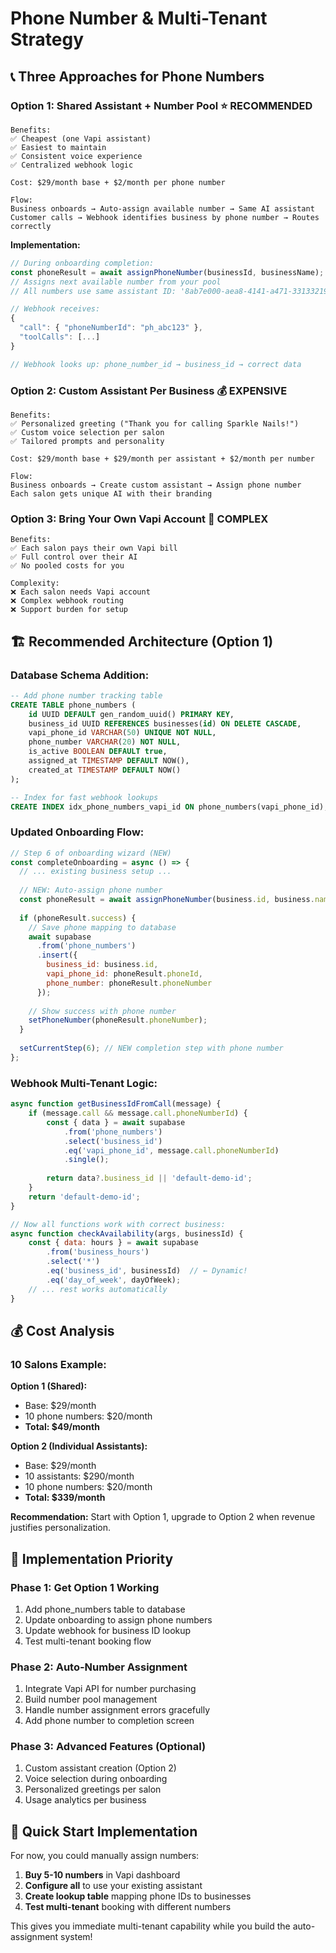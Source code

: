 # Phone Number & Multi-Tenant Strategy

## 📞 Three Approaches for Phone Numbers

### **Option 1: Shared Assistant + Number Pool** ⭐ RECOMMENDED

```
Benefits:
✅ Cheapest (one Vapi assistant)
✅ Easiest to maintain 
✅ Consistent voice experience
✅ Centralized webhook logic

Cost: $29/month base + $2/month per phone number

Flow:
Business onboards → Auto-assign available number → Same AI assistant
Customer calls → Webhook identifies business by phone number → Routes correctly
```

**Implementation:**
```javascript
// During onboarding completion:
const phoneResult = await assignPhoneNumber(businessId, businessName);
// Assigns next available number from your pool
// All numbers use same assistant ID: '8ab7e000-aea8-4141-a471-33133219a471'

// Webhook receives:
{
  "call": { "phoneNumberId": "ph_abc123" },
  "toolCalls": [...] 
}

// Webhook looks up: phone_number_id → business_id → correct data
```

### **Option 2: Custom Assistant Per Business** 💰 EXPENSIVE

```
Benefits:
✅ Personalized greeting ("Thank you for calling Sparkle Nails!")
✅ Custom voice selection per salon
✅ Tailored prompts and personality

Cost: $29/month base + $29/month per assistant + $2/month per number

Flow:
Business onboards → Create custom assistant → Assign phone number
Each salon gets unique AI with their branding
```

### **Option 3: Bring Your Own Vapi Account** 🔧 COMPLEX

```
Benefits:
✅ Each salon pays their own Vapi bill
✅ Full control over their AI
✅ No pooled costs for you

Complexity:
❌ Each salon needs Vapi account
❌ Complex webhook routing
❌ Support burden for setup
```

## 🏗️ Recommended Architecture (Option 1)

### **Database Schema Addition:**

```sql
-- Add phone number tracking table
CREATE TABLE phone_numbers (
    id UUID DEFAULT gen_random_uuid() PRIMARY KEY,
    business_id UUID REFERENCES businesses(id) ON DELETE CASCADE,
    vapi_phone_id VARCHAR(50) UNIQUE NOT NULL,
    phone_number VARCHAR(20) NOT NULL,
    is_active BOOLEAN DEFAULT true,
    assigned_at TIMESTAMP DEFAULT NOW(),
    created_at TIMESTAMP DEFAULT NOW()
);

-- Index for fast webhook lookups
CREATE INDEX idx_phone_numbers_vapi_id ON phone_numbers(vapi_phone_id);
```

### **Updated Onboarding Flow:**

```javascript
// Step 6 of onboarding wizard (NEW)
const completeOnboarding = async () => {
  // ... existing business setup ...
  
  // NEW: Auto-assign phone number
  const phoneResult = await assignPhoneNumber(business.id, business.name);
  
  if (phoneResult.success) {
    // Save phone mapping to database
    await supabase
      .from('phone_numbers')
      .insert({
        business_id: business.id,
        vapi_phone_id: phoneResult.phoneId,
        phone_number: phoneResult.phoneNumber
      });
      
    // Show success with phone number
    setPhoneNumber(phoneResult.phoneNumber);
  }
  
  setCurrentStep(6); // NEW completion step with phone number
};
```

### **Webhook Multi-Tenant Logic:**

```javascript
async function getBusinessIdFromCall(message) {
    if (message.call && message.call.phoneNumberId) {
        const { data } = await supabase
            .from('phone_numbers')
            .select('business_id')
            .eq('vapi_phone_id', message.call.phoneNumberId)
            .single();
            
        return data?.business_id || 'default-demo-id';
    }
    return 'default-demo-id';
}

// Now all functions work with correct business:
async function checkAvailability(args, businessId) {
    const { data: hours } = await supabase
        .from('business_hours')
        .select('*')
        .eq('business_id', businessId)  // ← Dynamic!
        .eq('day_of_week', dayOfWeek);
    // ... rest works automatically
}
```

## 💰 Cost Analysis

### **10 Salons Example:**

**Option 1 (Shared):**
- Base: $29/month
- 10 phone numbers: $20/month
- **Total: $49/month**

**Option 2 (Individual Assistants):**
- Base: $29/month
- 10 assistants: $290/month
- 10 phone numbers: $20/month
- **Total: $339/month**

**Recommendation:** Start with Option 1, upgrade to Option 2 when revenue justifies personalization.

## 🎯 Implementation Priority

### **Phase 1: Get Option 1 Working**
1. Add phone_numbers table to database
2. Update onboarding to assign phone numbers
3. Update webhook for business ID lookup
4. Test multi-tenant booking flow

### **Phase 2: Auto-Number Assignment**
1. Integrate Vapi API for number purchasing
2. Build number pool management
3. Handle number assignment errors gracefully
4. Add phone number to completion screen

### **Phase 3: Advanced Features (Optional)**
1. Custom assistant creation (Option 2)
2. Voice selection during onboarding
3. Personalized greetings per salon
4. Usage analytics per business

## 🚀 Quick Start Implementation

For now, you could manually assign numbers:

1. **Buy 5-10 numbers** in Vapi dashboard
2. **Configure all** to use your existing assistant
3. **Create lookup table** mapping phone IDs to businesses
4. **Test multi-tenant** booking with different numbers

This gives you immediate multi-tenant capability while you build the auto-assignment system!